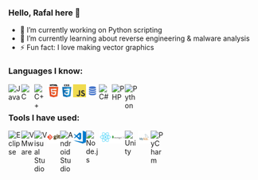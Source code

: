 ### Hello, Rafal here 👋


<!-- **rr016/rr016** is a ✨ _special_ ✨ repository because its `README.md` (this file) appears on your GitHub profile. -->

- 🔭 I’m currently working on Python scripting
- 🌱 I’m currently learning about reverse engineering & malware analysis
- ⚡ Fun fact: I love making vector graphics

### Languages I know:

<!-- Date learned -->
<!-- August 2017 --> <img align="left" alt="Java" width="26px" src="https://upload.wikimedia.org/wikipedia/en/3/30/Java_programming_language_logo.svg" />
<!-- January 2018 --> <img align="left" alt="C" width="26px" src="https://www.pngkit.com/png/full/101-1010012_c-programming-icon-c-programming-language-logo.png" />
<!-- January 2018 --> <img align="left" alt="C++" width="26px" src="https://upload.wikimedia.org/wikipedia/commons/1/18/ISO_C%2B%2B_Logo.svg" />
<!-- June 2019 --> <img align="left" alt="HTML5" width="26px" src="https://raw.githubusercontent.com/github/explore/80688e429a7d4ef2fca1e82350fe8e3517d3494d/topics/html/html.png" />
<!-- June 2019 --> <img align="left" alt="CSS3" width="26px" src="https://raw.githubusercontent.com/github/explore/80688e429a7d4ef2fca1e82350fe8e3517d3494d/topics/css/css.png" />
<!-- June 2019 --> <img align="left" alt="JavaScript" width="26px" src="https://raw.githubusercontent.com/github/explore/80688e429a7d4ef2fca1e82350fe8e3517d3494d/topics/javascript/javascript.png" />
<!-- January 2020 --> <img align="left" alt="SQL" width="26px" src="https://raw.githubusercontent.com/github/explore/80688e429a7d4ef2fca1e82350fe8e3517d3494d/topics/sql/sql.png" />
<!-- January 2020 --> <img align="left" alt="C#" width="26px" src="https://upload.wikimedia.org/wikipedia/commons/7/7a/C_Sharp_logo.svg" />
<!-- February 2020 --> <img align="left" alt="PHP" width="26px" src="https://upload.wikimedia.org/wikipedia/commons/2/27/PHP-logo.svg" />
<!-- June 2020 --> <img align="left" alt="Python" width="26px" src="https://upload.wikimedia.org/wikipedia/commons/c/c3/Python-logo-notext.svg" />

<br />
<br />

### Tools I have used:

<!-- Date learned -->
<!-- August 2017 --> <img align="left" alt="Eclipse" width="26px" src="https://upload.wikimedia.org/wikipedia/commons/d/d0/Eclipse-Luna-Logo.svg" />
<!-- August 2017 --> <img align="left" alt="VMware" width="26px" src="https://upload.wikimedia.org/wikipedia/commons/9/9a/Vmware.svg" />
<!-- January 2018 --> <img align="left" alt="Visual Studio" width="26px" src="https://upload.wikimedia.org/wikipedia/commons/e/e4/Visual_Studio_2013_Logo.svg" />
<!-- September 2018 --> <img align="left" alt="Git" width="26px" src="https://raw.githubusercontent.com/github/explore/80688e429a7d4ef2fca1e82350fe8e3517d3494d/topics/git/git.png" />
<!-- October 2018 --> <img align="left" alt="Android Studio" width="26px" src="https://upload.wikimedia.org/wikipedia/commons/archive/3/34/20200227145552%21Android_Studio_icon.svg" />
<!-- June 2019 --> <img align="left" alt="Visual Studio Code" width="26px" src="https://raw.githubusercontent.com/github/explore/80688e429a7d4ef2fca1e82350fe8e3517d3494d/topics/visual-studio-code/visual-studio-code.png" />
<!-- June 2019 --> <img align="left" alt="Node.js" width="26px" src="https://upload.wikimedia.org/wikipedia/commons/d/d9/Node.js_logo.svg" />
<!-- June 2019 --> <img align="left" alt="React" width="26px" src="https://raw.githubusercontent.com/github/explore/80688e429a7d4ef2fca1e82350fe8e3517d3494d/topics/react/react.png" />
<!-- June 2019 --> <img align="left" alt="MongoDB" width="26px" src="https://raw.githubusercontent.com/github/explore/80688e429a7d4ef2fca1e82350fe8e3517d3494d/topics/mongodb/mongodb.png" />
<!-- January 2020 --> <img align="left" alt="Unity" width="26px" src="https://upload.wikimedia.org/wikipedia/commons/1/19/Unity_Technologies_logo.svg" />
<!-- January 2020 --> <img align="left" alt="MySQL" width="26px" src="https://raw.githubusercontent.com/github/explore/80688e429a7d4ef2fca1e82350fe8e3517d3494d/topics/mysql/mysql.png" />
<!-- June 2020 --> <img align="left" alt="PyCharm" width="26px" src="https://upload.wikimedia.org/wikipedia/commons/a/a1/PyCharm_Logo.svg" />
